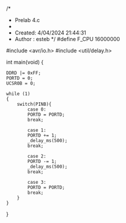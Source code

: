 /*
 * Prelab 4.c
 *
 * Created: 4/04/2024 21:44:31
 * Author : esteb
 */ 
#define F_CPU 16000000

#include <avr/io.h>
#include <util/delay.h>

int main(void)
{
	
	DDRD |= 0xFF;
	PORTD = 0;
	UCSR0B = 0;
   
    while (1) 
    {
		switch(PINB){
			case 0:
			PORTD = PORTD;
			break;
			
			case 1:
			PORTD += 1;
			_delay_ms(500);
			break;
			
			case 2: 
			PORTD -= 1;
			_delay_ms(500);
			break;
			
			case 3:
			PORTD = PORTD;
			break;
		}
    }
}

